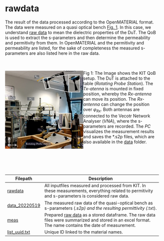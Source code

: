 # rawdata

The result of the data processed according to the OpenMATERIAL format.
The data were measured on a quasi optical bench [Fig. 1](Fig-1). In this case, we understand [raw data](./data_20220519) to mean the dielectric properties of the DuT. The QoB is used to extract the s-parameters and then determine the permeability and permitivity from them. In OpenMATERIAL and the permitivity and permeability are listed, for the sake of completeness the measured s-parameters are also listed here in the raw data.

<br/><br/>
<img align="left" width="256" height="256" src=../setup/QoB-setup.jpg>
Fig 1: The Image shows the KIT QoB setup. The DuT is attached to the table (*Rotating Probe Station*). The *Tx-atenna* is mounted in fixed position, whereby the *Rx-antenna* can move its position. The *Rx-antenna* can change the position over $\varphi_{Rx}$. Both antennas are connected to the Vecotr Network Analyser (*VNA*), where the s-parameters are recorded. The *PC* visualizes the measurement results and saves the *.s2p files, which are also available in the [data](./data_20220519) folder. 
<br/><br/>
<br/><br/>
<br/><br/>




| Filepath  | Description |
| ------------- | ------------- |
| [rawdata](.) | All inputfiles measured and processed from KIT. In these measurements, everything related to permitivity and s-parameters is considered raw data.|
| [data_20220519](./data_20220519) | The measured raw data of the quasi-optical bench as s-parameters (*.s2p) and the resulting permittivity (*.txt). |
| [meas](./meas) | Prepared [raw data](./data_20220519) as a stored dataframe. The raw data files were summarized and stored in an excel format. The name contains the date of measurement. |
| [list_uuid.txt](./list_uuid) | Unique ID linked to the material names. |

